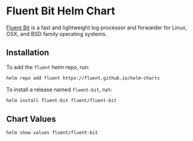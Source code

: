 # Fluent Bit Helm Chart

[Fluent Bit](https://fluentbit.io) is a fast and lightweight log processor and forwarder for Linux, OSX, and BSD family operating systems.

## Installation

To add the `fluent` helm repo, run:

```sh
helm repo add fluent https://fluent.github.io/helm-charts
```

To install a release named `fluent-bit`, run:

```sh
helm install fluent-bit fluent/fluent-bit
```

## Chart Values

```sh
helm show values fluent/fluent-bit
```
